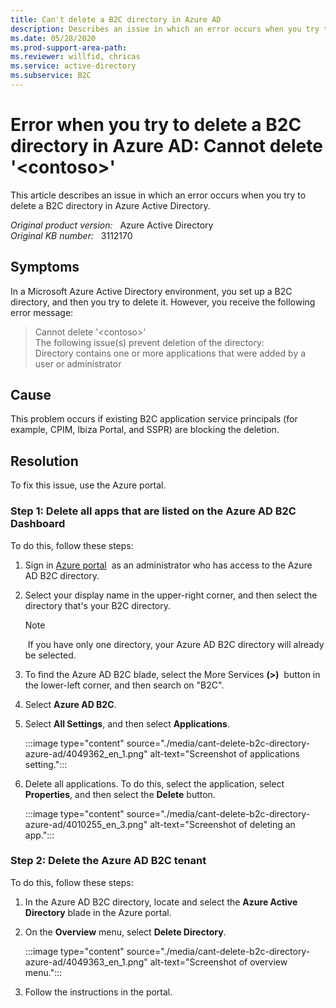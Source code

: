 ```yaml
---
title: Can't delete a B2C directory in Azure AD
description: Describes an issue in which an error occurs when you try to delete a B2C directory in Azure AD. Provides a solution.
ms.date: 05/28/2020
ms.prod-support-area-path: 
ms.reviewer: willfid, chricas
ms.service: active-directory
ms.subservice: B2C
---
```

# Error when you try to delete a B2C directory in Azure AD: Cannot delete '\<contoso>' 

This article describes an issue in which an error occurs when you try to delete a B2C directory in Azure Active Directory.

_Original product version:_ &nbsp; Azure Active Directory  
_Original KB number:_ &nbsp; 3112170

## Symptoms

In a Microsoft Azure Active Directory environment, you set up a B2C directory, and then you try to delete it. However, you receive the following error message:

> Cannot delete '\<contoso>'  
The following issue(s) prevent deletion of the directory:  
Directory contains one or more applications that were added by a user or administrator

## Cause

This problem occurs if existing B2C application service principals (for example, CPIM, Ibiza Portal, and SSPR) are blocking the deletion.

## Resolution

To fix this issue, use the Azure portal.

### Step 1: Delete all apps that are listed on the Azure AD B2C Dashboard

To do this, follow these steps:

1. Sign in [Azure portal](https://portal.azure.com/)  as an administrator who has access to the Azure AD B2C directory.
2. Select your display name in the upper-right corner, and then select the directory that's your B2C directory.

    > [!NOTE]
    >  If you have only one directory, your Azure AD B2C directory will already be selected.

3. To find the Azure AD B2C blade, select the More Services **(>)**  button in the lower-left corner, and then search on "B2C".
4. Select **Azure AD B2C**.
5. Select **All Settings**, and then select **Applications**.

    :::image type="content" source="./media/cant-delete-b2c-directory-azure-ad/4049362_en_1.png" alt-text="Screenshot of applications setting.":::

6. Delete all applications. To do this, select the application, select **Properties**, and then select the **Delete** button.

    :::image type="content" source="./media/cant-delete-b2c-directory-azure-ad/4010255_en_3.png" alt-text="Screenshot of deleting an app.":::

### Step 2: Delete the Azure AD B2C tenant

To do this, follow these steps:

1. In the Azure AD B2C directory, locate and select the **Azure Active Directory** blade in the Azure portal.
2. On the **Overview** menu, select **Delete Directory**.

    :::image type="content" source="./media/cant-delete-b2c-directory-azure-ad/4049363_en_1.png" alt-text="Screenshot of overview menu.":::

3. Follow the instructions in the portal.
